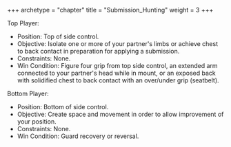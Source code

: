 +++
archetype = "chapter"
title = "Submission_Hunting"
weight = 3
+++

Top Player:
  * Position: Top of side control.
  * Objective: Isolate one or more of your partner's limbs or achieve chest to back contact in preparation for applying a submission.
  * Constraints: None.
  * Win Condition: Figure four grip from top side control, an extended arm connected to your partner's head while in mount, or an exposed back with solidified chest to back contact with an over/under grip (seatbelt).

Bottom Player:
  * Position: Bottom of side control.
  * Objective: Create space and movement in order to allow improvement of your position.
  * Constraints: None.
  * Win Condition: Guard recovery or reversal.